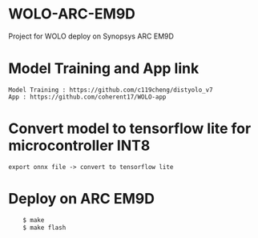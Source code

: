 # WOLO-ARC-EM9D
Project for WOLO deploy on Synopsys ARC EM9D

# Model Training and App link
    Model Training : https://github.com/c119cheng/distyolo_v7
    App : https://github.com/coherent17/WOLO-app
    
# Convert model to tensorflow lite for microcontroller INT8
    export onnx file -> convert to tensorflow lite

# Deploy on ARC EM9D
```bash
    $ make
    $ make flash
```